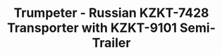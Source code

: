 ---
layout: product
title: "Trumpeter - Russian KZKT-7428 Transporter with KZKT-9101 Semi-Trailer"
price: "TBA" 
desc: "N/A"
img_path: "/assets/img/TRU01039.jpg"
brand: "N/A"
available: false
special_offer: false
new: false
soon: false
cat: "010000"
subcat: "013400"
subsubcat: "0N/A"
sifra: "TRU01039"
---